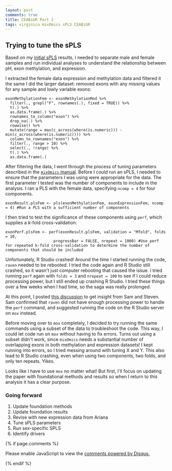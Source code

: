 ```yaml
---
layout: post
comments: true
title: CEABiGR Part 2
tags: virginica mixOmics sPLS CEABiGR
---
```


## Trying to tune the sPLS

Based on my [initial sPLS](https://yaaminiv.github.io/CEABiGR/) results, I needed to separate male and female samples and run individual analyses to understand the relationship between pH, exon methylation, and expression.

I extracted the female data expression and methylation data and filtered it the same I did the larger dataset: removed exons with any missing values for any sample and lowly variable exons:

```
exonMethylationFem <- exonMethylationMod %>%
  filter(., grepl("F", rownames(.), fixed = TRUE)) %>%
  t(.) %>%
  as.data.frame(.) %>%
  rownames_to_column("exon") %>%
  drop_na(.) %>%
  rowwise() %>%
  mutate(range = max(c_across(where(is.numeric))) - min(c_across(where(is.numeric)))) %>%
  column_to_rownames("exon") %>%
  filter(., range > 10) %>%
  select(., !range) %>%
  t(.) %>%
  as.data.frame(.)
```

After filtering the data, I went through the process of tuning parameters described in the [`mixOmics` manual](https://mixomicsteam.github.io/Bookdown/pls.html#tuning:PLS). Before I could run an sPLS, I needed to ensure that the parameters I was using were appropriate for the data. The first parameter I tested was the number of components to include in the analysis. I ran a PLS with the female data, specifying `ncomp = 4` for four components.

```
exonResult.plsFem <- pls(exonMethylationFem, exonExpressionFem, ncomp = 4) #Run a PLS with a sufficient number of components
```

I then tried to test the significance of these components using `perf`, which supplies a k-fold cross-validation:

```
exonPerf.plsFem <- perf(exonResult.plsFem, validation = "Mfold", folds = 10,
                     progressBar = FALSE, nrepeat = 1000) #Use perf for repeated k-fold cross-validation to determine the number of components that should be included
```

Unfortunately, R Studio crashed! Around the time I started running the code, `raven` needed to be rebooted. I tried the code again and R Studio still crashed, so it wasn't just computer rebooting that caused the issue. I tried running `perf` again with `folds = 3` and `nrepeat = 100` to see if I could reduce processing power, but I still ended up crashing R Studio. I tried these things over a few weeks when I had time, so the saga was really prolonged.

At this point, I posted [this discussion](https://github.com/RobertsLab/resources/discussions/1442) to get insight from Sam and Steven. Sam confirmed that `raven` did not have enough processing power to handle the `perf` command, and suggested running the code on the R Studio server on `mox` instead.

Before moving over to `mox` completely, I decided to try running the same commands using a subset of the data to troubleshoot the code. This way, I could let code run on `mox` without having to fix errors. Turns out using a subset didn't work, since `mixOmics` needs a substantial number of overlapping exons in both methylation and expression datasets! I kept running into errors, so I tried messing around with tuning X and Y. This also lead to R Studio crashing, even when using two components, two folds, and only ten repeats. Yikes.

Looks like I have to use `mox` no matter what! But first, I'll focus on updating the paper with foundational methods and results so when I return to this analysis it has a clear purpose.

### Going forward

1. Update foundation methods
2. Update foundation results
3. Revise with new expression data from Ariana
2. Tune sPLS parameters
3. Run sex-specific SPLS
4. Identify drivers

{% if page.comments %}

<div id="disqus_thread"></div>
<script>

/**
*  RECOMMENDED CONFIGURATION VARIABLES: EDIT AND UNCOMMENT THE SECTION BELOW TO INSERT DYNAMIC VALUES FROM YOUR PLATFORM OR CMS.
*  LEARN WHY DEFINING THESE VARIABLES IS IMPORTANT: https://disqus.com/admin/universalcode/#configuration-variables*/
/*
var disqus_config = function () {
this.page.url = PAGE_URL;  // Replace PAGE_URL with your page's canonical URL variable
this.page.identifier = PAGE_IDENTIFIER; // Replace PAGE_IDENTIFIER with your page's unique identifier variable
};
*/
(function() { // DON'T EDIT BELOW THIS LINE
var d = document, s = d.createElement('script');
s.src = 'https://the-responsible-grad-student.disqus.com/embed.js';
s.setAttribute('data-timestamp', +new Date());
(d.head || d.body).appendChild(s);
})();
</script>
<noscript>Please enable JavaScript to view the <a href="https://disqus.com/?ref_noscript">comments powered by Disqus.</a></noscript>

{% endif %}

<script id="dsq-count-scr" src="//the-responsible-grad-student.disqus.com/count.js" async></script>
